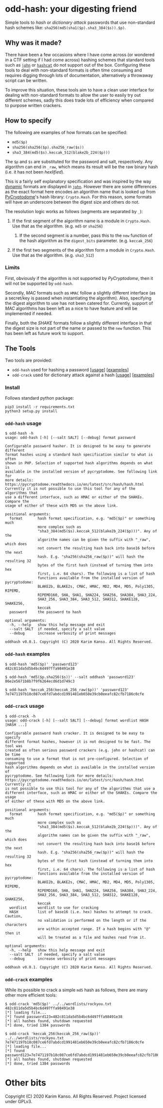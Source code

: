 # odd-hash: your digesting friend

Simple tools to *hash* or *dictionary attack* passwords that use
non-standard hash schemes like:
`sha256(md5(sha1($p).sha3_384($s)).$p)`.

## Why was it made?

There have been a few occasions where I have come across (or wondered
in a CTF setting if I had come across) hashing schemes that standard
tools such as [`john`][john] or [`hashcat`][hashcat] do not support
out of the box. Configuring these tools to deal with non-standard
formats is often time consuming and requires digging through lots of
documentation, alternatively a throwaway script can be written.

To improve this situation, these tools aim to have a clean user
interface for dealing with non-standard formats to allow the user to
easily try out different schemes, sadly this does trade lots of
efficiency when compared to purpose written crackers.

## How to specify

The following are examples of how formats can be specified:

* `md5($p)`
* `sha256(sha256($p).sha256_raw($s))`
* `sha3_384(md5($s).keccak_512(blake2b_224($p)))`

The `$p` and `$s` are substituted for the password and salt,
respectively. Any algorithm can end in `_raw`, which means its result
will be the raw binary hash (i.e. it has not been *hexlified*).

This is a fairly self explanatory specification and was inspired by
the way [dynamic][john-dynamic] formats are displayed in
[`john`][john]. However there are some differences as the exact format
here encodes an algorithm name that is looked up from
[PyCryptodome][pycryptodome-hash]'s hash library: `Crypto.Hash`. For
this reason, some formats will have an underscore between the digest
size and others do not.

The resolution logic works as follows (segments are separated by `_`):

1. If the first segment of the algorithm name is a module in
   `Crypto.Hash`. Use that as the algorithm. (e.g. `md5` or `sha256`)
   
    1. If the second segment is a number, pass this to the `new`
       function of the hash algorithm as the `digest_bits`
       parameter. (e.g. `keccak_256`)
       
2. If the first two segments of the algorithm form a module in
   `Crypto.Hash`. Use that as the algorithm. (e.g. `sha3_512`)

### Limits

First, obviously if the algorithm is not supported by *PyCryptodome*,
then it will not be supported by `odd-hash`.

Secondly, *MAC* formats such as `HMAC` follow a slightly different
interface (as a secret/key is passed when instantiating the
algorithm). Also, specifying the digest algorithm to use has not been
catered for. Currently, support of *MAC* algorithms has been left as a
nice to have feature and will be implemented if needed.

Finally, both the *SHAKE* formats follow a slightly different
interface in that the digest size is not part of the name or passed to
the `new` function. This has been left as future work to support.

## The Tools

Two tools are provided:

* `odd-hash` used for hashing a password [[usage](#odd-hash-usage)] [[examples](#odd-hash-examples)]
* `odd-crack` used for dictionary attack against a hash [[usage](#odd-crack-usage)] [[examples](#odd-crack-examples)]

### Install

Follows standard python package:

```
pip3 install -r requirements.txt
python3 setup.py install
```

### `odd-hash` usage

```
$ odd-hash -h
usage: odd-hash [-h] [--salt SALT] [--debug] format password

Configurable password hasher. It is designed to be easy to generate different
format hashes using a standard hash specification similar to what is often
shown in PHP. Selection of supported hash algorithms depends on what is
available in the installed version of pycryptodome. See following link for
more details: https://pycryptodome.readthedocs.io/en/latest/src/hash/hash.html
Currently it is not possible to use this tool for any of the algorithms that
use a different interface, such as HMAC or either of the SHAKEs. Compare the
usage of either of these with MD5 on the above link.

positional arguments:
  format       hash format specification, e.g. "md5($p)" or something much
               more complex such as
               "sha3_384(md5($s).keccak_512(blake2b_224($p)))". Any of the
               algorithm names can be given the suffix with "_raw", which does
               not convert the resulting hash back into base16 before the next
               hash. E.g. "sha256(sha256_raw($p))" will hash the resulting 32
               bytes of the first hash (instead of turning them into hex
               first, i.e. 64 chars). The following is a list of hash
               functions available from the installed version of pycryptodome:
               BLAKE2b, BLAKE2s, CMAC, HMAC, MD2, MD4, MD5, Poly1305, RIPEMD,
               RIPEMD160, SHA, SHA1, SHA224, SHA256, SHA384, SHA3_224,
               SHA3_256, SHA3_384, SHA3_512, SHA512, SHAKE128, SHAKE256,
               keccak
  password     the password to hash

optional arguments:
  -h, --help   show this help message and exit
  --salt SALT  if needed, specify a salt value
  --debug      increase verbosity of print messages

oddhash v0.0.1. Copyright (C) 2020 Karim Kanso. All Rights Reserved.
```

### `odd-hash` examples


```
$ odd-hash 'md5($p)' 'password123'
482c811da5d5b4bc6d497ffa98491e38
```

```
$ odd-hash 'md5($p.sha256($s))' --salt oddhash 'password123'
86e2e5671b8b7f9f6264ecd6d1d749c3
```

```
$ odd-hash 'keccak_256(keccak_256_raw($p))' 'password123'
7e7471197b18c087ce6fd7abdcd1991481eb650e39cb0eeafc82cfb7186c0cfe
```

### `odd-crack` usage

```
$ odd-crack -h
usage: odd-crack [-h] [--salt SALT] [--debug] format wordlist HASH [HASH ...]

Configurable password hash cracker. It is designed to be easy to specify
different format hashes, however it is not designed to be fast. The tool was
created as often serious password crackers (e.g. john or hashcat) can be time
consuming to use a format that is not pre-configured. Selection of supported
hash algorithms depends on what is available in the installed version of
pycryptodome. See following link for more details:
https://pycryptodome.readthedocs.io/en/latest/src/hash/hash.html Currently it
is not possible to use this tool for any of the algorithms that use a
different interface, such as HMAC or either of the SHAKEs. Compare the usage
of either of these with MD5 on the above link.

positional arguments:
  format       hash format specification, e.g. "md5($p)" or something much
               more complex such as
               "sha3_384(md5($s).keccak_512(blake2b_224($p)))". Any of the
               algorithm names can be given the suffix with "_raw", which does
               not convert the resulting hash back into base16 before the next
               hash. E.g. "sha256(sha256_raw($p))" will hash the resulting 32
               bytes of the first hash (instead of turning them into hex
               first, i.e. 64 chars). The following is a list of hash
               functions available from the installed version of pycryptodome:
               BLAKE2b, BLAKE2s, CMAC, HMAC, MD2, MD4, MD5, Poly1305, RIPEMD,
               RIPEMD160, SHA, SHA1, SHA224, SHA256, SHA384, SHA3_224,
               SHA3_256, SHA3_384, SHA3_512, SHA512, SHAKE128, SHAKE256,
               keccak
  wordlist     wordlist to use for cracking
  HASH         list of base16 (i.e. hex) hashes to attempt to crack. Caution,
               no validation is performed on the length or if the characters
               are within accepted range. If a hash begins with "@" then it
               will be treated as a file and hashes read from it.

optional arguments:
  -h, --help   show this help message and exit
  --salt SALT  if needed, specify a salt value
  --debug      increase verbosity of print messages

oddhash v0.0.1. Copyright (C) 2020 Karim Kanso. All Rights Reserved.
```

### `odd-crack` examples

While its possible to crack a simple `md5` hash as follows, there are
many other more efficient tools:

```
$ odd-crack 'md5($p)' ../../wordlists/rockyou.txt  482c811da5d5b4bc6d497ffa98491e38
[*] loading file...
[*] found password123=482c811da5d5b4bc6d497ffa98491e38
[*] all hashes found, shutdown requested
[*] done, tried 1384 passwords
```

```
$ odd-crack 'keccak_256(keccak_256_raw($p))' ../../wordlists/rockyou.txt 7e7471197b18c087ce6fd7abdcd1991481eb650e39cb0eeafc82cfb7186c0cfe
[*] loading file...
[*] found password123=7e7471197b18c087ce6fd7abdcd1991481eb650e39cb0eeafc82cfb7186c0cfe
[*] all hashes found, shutdown requested
[*] done, tried 1384 passwords

```


# Other bits

Copyright (C) 2020 Karim Kanso. All Rights Reserved. Project licensed under GPLv3.


[john]: https://www.openwall.com/john/ "John the Ripper password cracker"
[hashcat]: https://hashcat.net/hashcat/ "hashcat: advanced password recovery"
[john-dynamic]: https://github.com/magnumripper/JohnTheRipper/blob/bleeding-jumbo/doc/DYNAMIC "GitHub.com: John the Ripper Dynamic Mode Documentation"
[pycryptodome-hash]: https://pycryptodome.readthedocs.io/en/latest/src/hash/hash.html "pycryptodome.readthedocs.io: Crypto.Hash package documentation"
